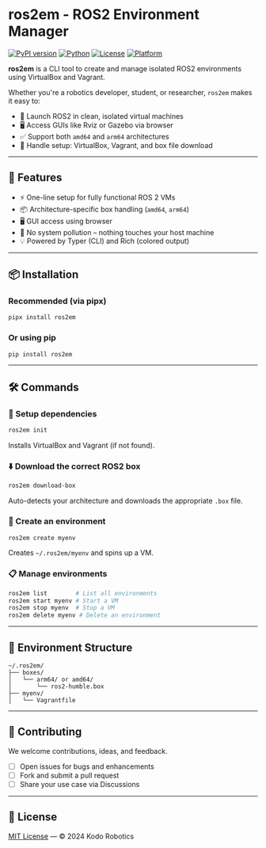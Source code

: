 # ros2em - ROS2 Environment Manager

[![PyPI version](https://img.shields.io/pypi/v/ros2em.svg)](https://pypi.org/project/ros2em/)
[![Python](https://img.shields.io/pypi/pyversions/ros2em.svg)](https://pypi.org/project/ros2em/)
[![License](https://img.shields.io/github/license/Kodo-Robotics/ros2em.svg)](LICENSE)
[![Platform](https://img.shields.io/badge/platform-linux%20%7C%20macos%20%7C%20windows-blue)](#)

**ros2em** is a CLI tool to create and manage isolated ROS2 environments using VirtualBox and Vagrant.

Whether you're a robotics developer, student, or researcher, `ros2em` makes it easy to:

* 🧠 Launch ROS2 in clean, isolated virtual machines
* 🖥 Access GUIs like Rviz or Gazebo via browser
* ✅ Support both `amd64` and `arm64` architectures
* 🧰 Handle setup: VirtualBox, Vagrant, and box file download

---

## 🚀 Features

* ⚡ One-line setup for fully functional ROS 2 VMs
* 📦 Architecture-specific box handling (`amd64`, `arm64`)
* 🖥 GUI access using browser
* 🔐 No system pollution – nothing touches your host machine
* 💡 Powered by Typer (CLI) and Rich (colored output)

---

## 📦 Installation

### Recommended (via pipx)

```bash
pipx install ros2em
```

### Or using pip

```bash
pip install ros2em
```

---

## 🛠 Commands

### 🔧 Setup dependencies

```bash
ros2em init
```

Installs VirtualBox and Vagrant (if not found).

### ⬇️ Download the correct ROS2 box

```bash
ros2em download-box
```

Auto-detects your architecture and downloads the appropriate `.box` file.

### 🐢 Create an environment

```bash
ros2em create myenv
```

Creates `~/.ros2em/myenv` and spins up a VM.

### 📋 Manage environments

```bash
ros2em list        # List all environments
ros2em start myenv # Start a VM
ros2em stop myenv  # Stop a VM
ros2em delete myenv # Delete an environment
```

---

## 📁 Environment Structure

```
~/.ros2em/
├── boxes/
│   └── arm64/ or amd64/
│       └── ros2-humble.box
├── myenv/
│   └── Vagrantfile
```

---

## 🧩 Contributing

We welcome contributions, ideas, and feedback.

* [ ] Open issues for bugs and enhancements
* [ ] Fork and submit a pull request
* [ ] Share your use case via Discussions

---

## 📄 License

[MIT License](LICENSE) — © 2024 Kodo Robotics
